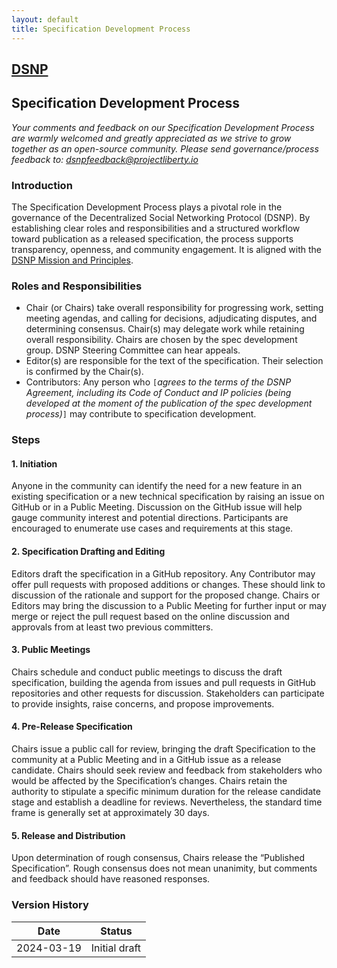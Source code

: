 ```yaml
---
layout: default
title: Specification Development Process
---
```

<h2><a href="index.html" class="logo">DSNP</a></h2>

## Specification Development Process

<i>Your comments and feedback on our Specification Development Process are warmly welcomed and greatly appreciated as we strive to grow together as an open-source community.
Please send governance/process feedback to: [dsnpfeedback@projectliberty.io](mailto:dsnpfeedback@projectliberty.io)</i>

### Introduction

The Specification Development Process plays a pivotal role in the governance of the Decentralized Social Networking Protocol (DSNP).
By establishing clear roles and responsibilities and a structured workflow toward publication as a released specification, the process supports transparency, openness, and community engagement.
It is aligned with the [DSNP Mission and Principles](./mission-principles.md).

### Roles and Responsibilities

- Chair (or Chairs) take overall responsibility for progressing work, setting meeting agendas, and calling for decisions, adjudicating disputes, and determining consensus. Chair(s) may delegate work while retaining overall responsibility. Chairs are chosen by the spec development group. DSNP Steering Committee can hear appeals.
- Editor(s) are responsible for the text of the specification. Their selection is confirmed by the Chair(s).
- Contributors: Any person who `[`_agrees to the terms of the DSNP Agreement, including its Code of Conduct and IP policies (being developed at the moment of the publication of the spec development process)_`]` may contribute to specification development.

### Steps

#### 1. Initiation

Anyone in the community can identify the need for a new feature in an existing specification or a new technical specification by raising an issue on GitHub or in a Public Meeting.
Discussion on the GitHub issue will help gauge community interest and potential directions.
Participants are encouraged to enumerate use cases and requirements at this stage. 

#### 2. Specification Drafting and Editing

Editors draft the specification in a GitHub repository.
Any Contributor may offer pull requests with proposed additions or changes.
These should link to discussion of the rationale and support for the proposed change.
Chairs or Editors may bring the discussion to a Public Meeting for further input or may merge or reject the pull request based on the online discussion and approvals from at least two previous committers. 

#### 3. Public Meetings
Chairs schedule and conduct public meetings to discuss the draft specification, building the agenda from issues and pull requests in GitHub repositories and other requests for discussion.
Stakeholders can participate to provide insights, raise concerns, and propose improvements.

#### 4. Pre-Release Specification
Chairs issue a public call for review, bringing the draft Specification to the community at a Public Meeting and in a GitHub issue as a release candidate.
Chairs should seek review and feedback from stakeholders who would be affected by the Specification’s changes.
Chairs retain the authority to stipulate a specific minimum duration for the release candidate stage and establish a deadline for reviews.
Nevertheless, the standard time frame is generally set at approximately 30 days.

#### 5. Release and Distribution
Upon determination of rough consensus, Chairs release the “Published Specification”. 
Rough consensus does not mean unanimity, but comments and feedback should have reasoned responses.

### Version History

| Date | Status |
| --- | --- |
| 2024-03-19 | Initial draft |
